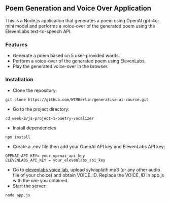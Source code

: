 ## Poem Generation and Voice Over Application

This is a Node.js application that generates a poem using OpenAI gpt-4o-mini model and performs a voice-over of the generated poem using the ElevenLabs text-to-speech API.

### Features

- Generate a poem based on 5 user-provided words.
- Perform a voice-over of the generated poem using ElevenLabs.
- Play the generated voice-over in the browser.

### Installation

- Clone the repository:

```
git clone https://github.com/WTMBerlin/generative-ai-course.git

```

- Go to the project directory:

```
cd week-2/js-project-1-poetry-vocalizer
```

- Install dependencies

```
npm install
```

- Create a .env file then add your OpenAI API key and ElevenLabs API key:

```
OPENAI_API_KEY= your_openai_api_key
ELEVENLABS_API_KEY = your_elevenlabs_api_key
```

- Go to [elevenlabs voice lab](https://elevenlabs.io/app/voice-lab), upload sylviaplath.mp3 (or any other audio file of your choice) and obtain VOICE_ID. Replace the VOICE_ID in app.js with the one you obtained.
- Start the server:

```
node app.js
```
